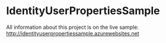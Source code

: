 IdentityUserPropertiesSample
============================

All information about this project is on the live sample:
http://identityuserpropertiessample.azurewebsites.net




